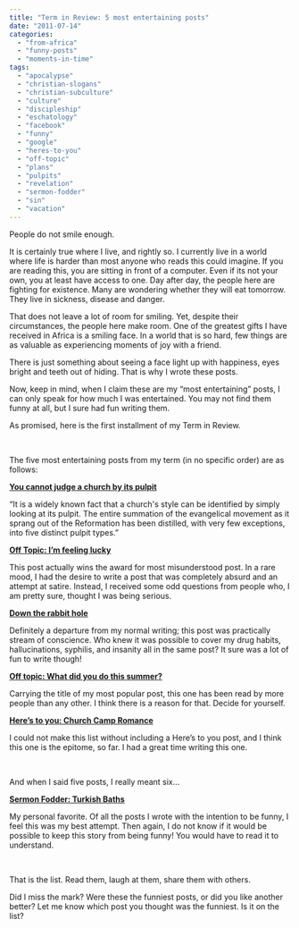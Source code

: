 ```yaml
---
title: "Term in Review: 5 most entertaining posts"
date: "2011-07-14"
categories: 
  - "from-africa"
  - "funny-posts"
  - "moments-in-time"
tags: 
  - "apocalypse"
  - "christian-slogans"
  - "christian-subculture"
  - "culture"
  - "discipleship"
  - "eschatology"
  - "facebook"
  - "funny"
  - "google"
  - "heres-to-you"
  - "off-topic"
  - "plans"
  - "pulpits"
  - "revelation"
  - "sermon-fodder"
  - "sin"
  - "vacation"
---
```


People do not smile enough.

It is certainly true where I live, and rightly so. I currently live in a world where life is harder than most anyone who reads this could imagine. If you are reading this, you are sitting in front of a computer. Even if its not your own, you at least have access to one. Day after day, the people here are fighting for existence. Many are wondering whether they will eat tomorrow. They live in sickness, disease and danger.

That does not leave a lot of room for smiling. Yet, despite their circumstances, the people here make room. One of the greatest gifts I have received in Africa is a smiling face. In a world that is so hard, few things are as valuable as experiencing moments of joy with a friend.

There is just something about seeing a face light up with happiness, eyes bright and teeth out of hiding. That is why I wrote these posts.

Now, keep in mind, when I claim these are my “most entertaining” posts, I can only speak for how much I was entertained. You may not find them funny at all, but I sure had fun writing them.

As promised, here is the first installment of my Term in Review.

 

The five most entertaining posts from my term (in no specific order) are as follows:

[**You cannot judge a church by its pulpit**](http://blog.keelancook.com/2010/09/you-can-not-judge-a-church-by-its-pulpit.html "You can not judge a church by its pulpit")

“It is a widely known fact that a church's style can be identified by simply looking at its pulpit. The entire summation of the evangelical movement as it sprang out of the Reformation has been distilled, with very few exceptions, into five distinct pulpit types.”

[**Off Topic: I’m feeling lucky**](http://blog.keelancook.com/2011/02/off-topic-im-feeling-lucky.html "Off Topic: I’m Feeling Lucky.")

This post actually wins the award for most misunderstood post. In a rare mood, I had the desire to write a post that was completely absurd and an attempt at satire. Instead, I received some odd questions from people who, I am pretty sure, thought I was being serious.

[**Down the rabbit hole**](http://blog.keelancook.com/2011/01/down-the-rabbit-hole.html "Down the rabbit hole")

Definitely a departure from my normal writing; this post was practically stream of conscience. Who knew it was possible to cover my drug habits, hallucinations, syphilis, and insanity all in the same post? It sure was a lot of fun to write though!

[**Off topic: What did you do this summer?**](http://blog.keelancook.com/2010/09/off-topic-what-did-you-do-this-summer.html "Off topic: What did you do this summer?")

Carrying the title of my most popular post, this one has been read by more people than any other. I think there is a reason for that. Decide for yourself.

[**Here’s to you: Church Camp Romance**](http://blog.keelancook.com/2011/06/heres-to-you-church-camp-romance.html "Here’s to you: Church camp romance")

I could not make this list without including a Here’s to you post, and I think this one is the epitome, so far. I had a great time writing this one.

 

And when I said five posts, I really meant six…

[**Sermon Fodder: Turkish Baths**](http://blog.keelancook.com/2010/08/sermon-fodder-turkish-baths.html "Sermon Fodder – Turkish Baths")

My personal favorite. Of all the posts I wrote with the intention to be funny, I feel this was my best attempt. Then again, I do not know if it would be possible to keep this story from being funny! You would have to read it to understand.

 

That is the list. Read them, laugh at them, share them with others.

Did I miss the mark? Were these the funniest posts, or did you like another better? Let me know which post you thought was the funniest. Is it on the list?
